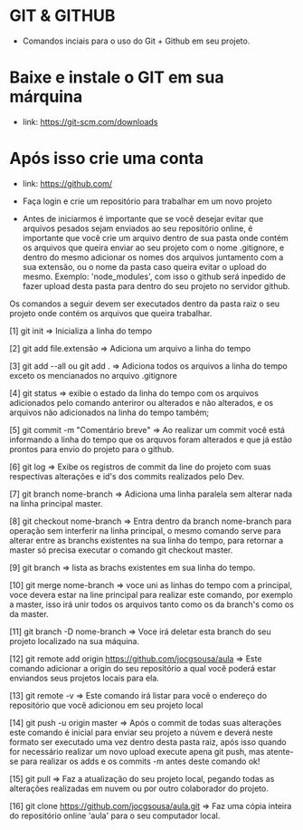 # GIT & GITHUB

* Comandos inciais para o uso do Git + Github em seu projeto.

# Baixe e instale o GIT em sua márquina
* link: https://git-scm.com/downloads

# Após isso crie uma conta 
* link: https://github.com/

* Faça login e crie um repositório para trabalhar em um novo projeto 

* Antes de iniciarmos é importante que se você desejar evitar que arquivos pesados sejam 
enviados ao seu repositório online, é importante que você crie um arquivo dentro de sua pasta onde contém os arquivos que queira enviar ao seu projeto com o nome .gitignore, e dentro do mesmo
adicionar os nomes dos arquivos juntamento com a sua extensão, ou o nome da pasta caso queira evitar o upload do mesmo.
Exemplo: 'node_modules', com isso o github será inpedido de fazer upload desta pasta para dentro do seu projeto no servidor github.

Os comandos a seguir devem ser executados dentro da pasta raiz o seu projeto onde contém os arquivos que queira trabalhar.

[1] git init => Inicializa a linha do tempo

[2] git add file.extensão => Adiciona um arquivo a linha do tempo

[3] git add --all ou git add . => Adiciona todos os arquivos a linha do tempo exceto os mencianados no arquivo .gitignore

[4] git status => exibie o estado da linha do tempo com os arquivos adicionados pelo comando anteriror ou alterados e não alterados, e os arquivos não adicionados na linha do tempo também;

[5] git commit -m "Comentário breve" => Ao realizar um commit você está informando a linha do tempo que os arquvos foram alterados e que já estão prontos para envio do projeto para o github.

[6] git log => Exibe os registros de commit da line do projeto com suas respectivas alterações e id's dos commits realizados pelo Dev.

[7] git branch nome-branch => Adiciona uma linha paralela sem alterar nada na linha principal master.

[8] git checkout nome-branch => Entra dentro da branch nome-branch para operação sem interferir na linha principal, o mesmo comando serve para alterar entre as branchs existentes na sua linha do tempo, para retornar a master só precisa executar o comando git checkout master.

[9] git branch => lista as brachs existentes em sua linha do tempo.

[10] git merge nome-branch => voce uni as linhas do tempo com a principal, voce devera estar na line principal para realizar este comando, por exemplo a master, isso irá unir todos os arquivos tanto como os da branch's como os da master.

[11] git branch -D nome-branch => Voce irá deletar esta branch do seu projeto localizado na sua máquina.

[12] git remote add origin https://github.com/jocgsousa/aula =>
Este comando adicionar a origin do seu repositório a qual você poderá estar enviandos seus projetos locais para ela.

[13] git remote -v => Este comando irá listar para você o endereço do repositório que você adicionou em seu projeto local

[14] git push -u origin master => Após o commit de todas suas alterações este comando é inicial para enviar seu projeto a núvem e deverá neste formato ser executado uma vez dentro desta pasta raiz, após isso quando for necessário realizar um novo upload execute apena  git push, mas atente-se para realizar os adds e os commits -m antes deste comando ok!

[15] git pull => Faz a atualização do seu projeto local, pegando todas as alterações realizadas em nuvem ou por outro colaborador do projeto.

[16] git clone https://github.com/jocgsousa/aula.git => Faz uma cópia inteira do repositório online 'aula' para o seu computador local.



